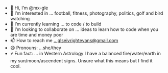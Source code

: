 - 👋 Hi, I’m @mx-gle
- 👀 I’m interested in ... football, fitness, photography, politics, golf and bird watching
- 🌱 I’m currently learning ... to code / to build
- 💞️ I’m looking to collaborate on ... ideas to learn how to code when you are time and money poor
- 📫 How to reach me ...glseivrightevans@gmail.com
- 😄 Pronouns: ...she/they
- ⚡ Fun fact: ... in Western Astrology I have a balanced fire/water/earth in my sun/moon/ascendent signs. Unsure what this means but I find it cool.

<!---
mx-gle/mx-gle is a ✨ special ✨ repository because its `README.md` (this file) appears on your GitHub profile.
You can click the Preview link to take a look at your changes.
--->
